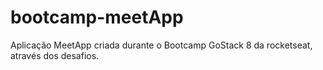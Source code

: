 # bootcamp-meetApp
 Aplicação MeetApp criada durante o Bootcamp GoStack 8 da rocketseat, através dos desafios.
